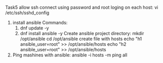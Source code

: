 Task5
allow ssh connect using password and root loging on each host:
vi /etc/ssh/sshd_config

1. install ansible
  Commands:
   1. dnf update -y
   2. dnf install ansible -y
  Create ansible project directory:
    mkdir /opt/ansible
    cd /opt/ansible
  create file with hosts
    echo "h1 ansible_user=root" >> /opt/ansible/hosts
    echo "h2 ansible_user=root" >> /opt/ansible/hosts
2. Ping mashines with ansible:
    ansible -i hosts -m ping all
    

